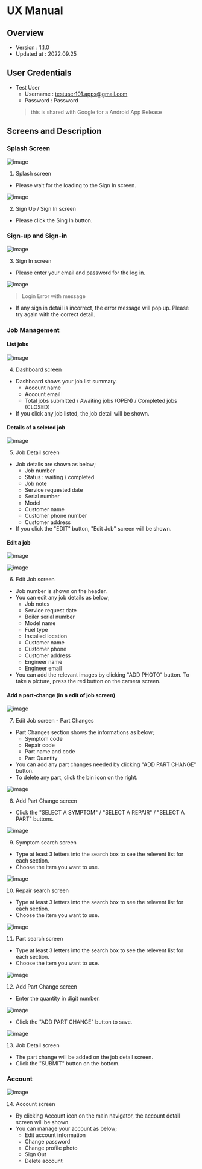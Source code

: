 # UX Manual
## Overview
- Version : 1.1.0
- Updated at : 2022.09.25

## User Credentials
- Test User
  - Username : testuser101.apps@gmail.com
  - Password : Password
  > this is shared with Google for a Android App Release

## Screens and Description
### Splash Screen
![image](https://user-images.githubusercontent.com/59367560/192169797-791f49fe-61ea-48a8-99d3-28c3488e0695.png)

1. Splash screen
  - Please wait for the loading to the Sign In screen.
  
![image](https://user-images.githubusercontent.com/59367560/192169844-7d2b41f2-7101-4fa9-afed-cefc62a13989.png)

2. Sign Up / Sign In screen
  - Please click the Sing In button.

### Sign-up and Sign-in
![image](https://user-images.githubusercontent.com/59367560/192169853-946d6889-5b6e-4ce0-98f6-d5219d495e96.png)

3. Sign In screen
  - Please enter your email and password for the log in.

![image](https://user-images.githubusercontent.com/59367560/192169860-0f454950-8844-4549-9e54-730318e5cccf.png)
> Login Error with message

  - If any sign in detail is incorrect, the error message will pop up. Please try again with the correct detail. 

### Job Management
#### List jobs
![image](https://user-images.githubusercontent.com/59367560/192169880-7d086d02-96b6-45fe-9cbe-b36cf28db52b.png)

4. Dashboard screen
  - Dashboard shows your job list summary. 
    - Account name
    - Account email
    - Total jobs submitted / Awaiting jobs (OPEN) / Completed jobs (CLOSED)
  - If you click any job listed, the job detail will be shown.

#### Details of a seleted job
![image](https://user-images.githubusercontent.com/59367560/192169896-bba0f17a-8720-4ebe-b679-d1e2b2c5621e.png)

5. Job Detail screen
  - Job details are shown as below;
    - Job number
    - Status : waiting / completed
    - Job note
    - Service requested date
    - Serial number
    - Model
    - Customer name
    - Customer phone number
    - Customer address
  - If you click the "EDIT" button, "Edit Job" screen will be shown.
  

#### Edit a job
![image](https://user-images.githubusercontent.com/59367560/192169907-2b2e2f3b-d5b4-4f28-88d8-40589ee70699.png)

![image](https://user-images.githubusercontent.com/59367560/192169995-f7f2d136-4d12-4996-b202-88e6b7681955.png)

6. Edit Job screen
  - Job number is shown on the header.
  - You can edit any job details as below;
    - Job notes
    - Service request date
    - Boiler serial number
    - Model name
    - Fuel type
    - Installed location
    - Customer name
    - Customer phone
    - Customer address
    - Engineer name
    - Engineer email
  - You can add the relevant images by clicking "ADD PHOTO" button. To take a picture, press the red button on the camera screen.



#### Add a part-change (in a edit of job screen)
![image](https://user-images.githubusercontent.com/59367560/192169920-2bbb1016-2efc-46eb-99f4-7b17c2d2e034.png)

7. Edit Job screen - Part Changes
  - Part Changes section shows the informations as below;
    - Symptom code
    - Repair code
    - Part name and code
    - Part Quantity
 - You can add any part changes needed by clicking "ADD PART CHANGE" button.
 - To delete any part, click the bin icon on the right.

![image](https://user-images.githubusercontent.com/59367560/192169928-49c09983-9dfc-4567-ab7a-d83cb6c23675.png)

8. Add Part Change screen
  - Click the "SELECT A SYMPTOM" / "SELECT A REPAIR" / "SELECT A PART" buttons. 

![image](https://user-images.githubusercontent.com/59367560/192169938-b8ef0ccc-0dc8-4d37-8a6e-81ce30998956.png)

9. Symptom search screen
  - Type at least 3 letters into the search box to see the relevent list for each section.
  - Choose the item you want to use.

![image](https://user-images.githubusercontent.com/59367560/192169949-2abf0caf-4696-4cf9-86a3-b7a57e32157a.png)

10. Repair search screen
  - Type at least 3 letters into the search box to see the relevent list for each section.
  - Choose the item you want to use.

![image](https://user-images.githubusercontent.com/59367560/192169959-745f3c76-6ffc-4f2a-87c7-de35f1697c9a.png)

11. Part search screen
  - Type at least 3 letters into the search box to see the relevent list for each section.
  - Choose the item you want to use.

![image](https://user-images.githubusercontent.com/59367560/192169962-b877a949-870d-45b8-a3c5-881e23de9c6f.png)

12. Add Part Change screen
  - Enter the quantity in digit number.

![image](https://user-images.githubusercontent.com/59367560/192169972-8ea83691-4ac8-490e-8094-4edfabf0b721.png)

  - Click the "ADD PART CHANGE" button to save.
  
![image](https://user-images.githubusercontent.com/59367560/192169981-7e7a6b2b-b7c7-4e56-902f-1c7835a936f1.png)

13. Job Detail screen
  - The part change will be added on the job detail screen.
  - Click the "SUBMIT" button on the bottom.

### Account
![image](https://user-images.githubusercontent.com/59367560/192170007-a83e3cf8-4775-4034-8595-3a998c424f6d.png)

14. Account screen
  - By clicking Account icon on the main navigator, the account detail screen will be shown.
  - You can manage your account as below;
    - Edit account information
    - Change password
    - Change profile photo
    - Sign Out
    - Delete account
    



